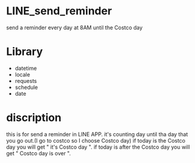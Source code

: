 # LINE_send_reminder

send a reminder every day at 8AM until the Costco day

# Library

* datetime
* locale
* requests
* schedule
* date

# discription
this is for send a reminder in LINE APP. 
it's counting day until tha day that you go out.(I go to costco so I choose Costco day) 
if today is the Costco day you will get " it's Costco day ". if today is after the Costco day you will get " Costco day is over ".
